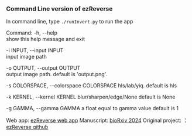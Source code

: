### Command Line version of ezReverse

In command line, type `./runInvert.py` to run the app


Command:
  -h, --help            	
	show this help message and exit

  -i INPUT, --input INPUT	
	input image path

  -o OUTPUT, --output OUTPUT	
	output image path. 
	default is 'output.png'.

  -s COLORSPACE, --colorspace COLORSPACE
	hls/lab/yiq. 
	default is hls

  -k KERNEL, --kernel KERNEL
	blur/sharpen/edge/None
	default is None

  -g GAMMA, --gamma GAMMA
	a float equal to gamma value
	default is 1

Web app: [ezReverse web app](https://amsterdamstudygroup.shinyapps.io/ezreverse/)
Manuscript: [bioRxiv 2024](https://www.biorxiv.org/content/10.1101/2024.05.27.594095v1)
Original project: ：[ezReverse github](https://github.com/Morwey/ezreverse)
